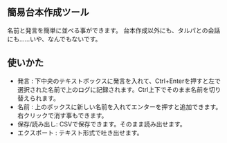 ﻿## 簡易台本作成ツール

名前と発言を簡単に並べる事ができます。
台本作成以外にも、タルパとの会話にも……いや、なんでもないです。

## 使いかた

* 発言 : 下中央のテキストボックスに発言を入れて、Ctrl+Enterを押すと左で選択された名前で上のログに記録されます。Ctrl上下でそのまま名前を切り替えられます。
* 名前 : 上のボックスに新しい名前を入れてエンターを押すと追加できます。右クリックで消す事もできます。
* 保存/読み出し: CSVで保存できます。そのまま読み出せます。
* エクスポート : テキスト形式で吐き出せます。